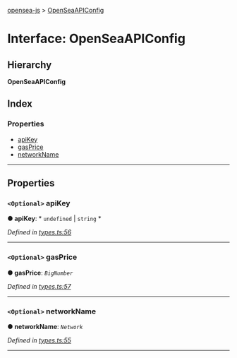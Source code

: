[opensea-js](../README.md) > [OpenSeaAPIConfig](../interfaces/openseaapiconfig.md)

# Interface: OpenSeaAPIConfig

## Hierarchy

**OpenSeaAPIConfig**

## Index

### Properties

* [apiKey](openseaapiconfig.md#apikey)
* [gasPrice](openseaapiconfig.md#gasprice)
* [networkName](openseaapiconfig.md#networkname)

---

## Properties

<a id="apikey"></a>

### `<Optional>` apiKey

**● apiKey**: * `undefined` &#124; `string`
*

*Defined in [types.ts:56](https://github.com/ProjectOpenSea/opensea-js/blob/7853e06/src/types.ts#L56)*

___
<a id="gasprice"></a>

### `<Optional>` gasPrice

**● gasPrice**: *`BigNumber`*

*Defined in [types.ts:57](https://github.com/ProjectOpenSea/opensea-js/blob/7853e06/src/types.ts#L57)*

___
<a id="networkname"></a>

### `<Optional>` networkName

**● networkName**: *`Network`*

*Defined in [types.ts:55](https://github.com/ProjectOpenSea/opensea-js/blob/7853e06/src/types.ts#L55)*

___

